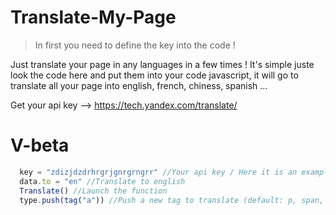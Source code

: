 # Translate-My-Page
 > In first you need to define the key into the code !
 
  Just translate your page in any languages in a few times ! It's simple juste look the code here and put them into your code javascript, it will go to translate all your page into english, french, chiness, spanish ...
  
Get your api key --> https://tech.yandex.com/translate/
  
# V-beta

```js
  key = "zdizjdzdrhrgrjgnrgrngrr" //Your api key / Here it is an example
  data.to = "en" //Translate to english
  Translate() //Launch the function
  type.push(tag("a")) //Push a new tag to translate (default: p, span, pre, i)
```

